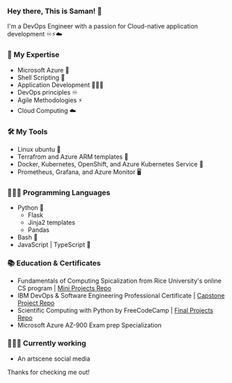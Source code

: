 ### Hey there, This is Saman! 👋
I'm a DevOps Engineer with a passion for Cloud-native application development ♾⚡️☁️

### 🧰 My Expertise
- Microsoft Azure 💠
- Shell Scripting 🐚
- Application Development 🧑🏻‍💻
- DevOps principles ♾
- Agile Methodologies ⚡️
- Cloud Computing ☁️

### 🛠 My Tools
- Linux ubuntu 🐧
- Terrafrom and Azure ARM templates 📝
- Docker, Kubernetes, OpenShift, and Azure Kubernetes Service 🚢
- Prometheus, Grafana, and Azure Monitor 🖥

### 👨🏻‍💻 Programming Languages
- Python 🐍
  - Flask 
  - Jinja2 templates
  - Pandas
- Bash 🐧
- JavaScript | TypeScript 💠

### 📚 Education & Certificates 
- Fundamentals of Computing Spicalization from Rice University's online CS program | [Mini Projects Repo](https://github.com/samanxsy/Rice-university-mini-projects)
- IBM DevOps & Software Engineering Professional Certificate | [Capstone Project Repo](https://github.com/samanxsy/devops-capstone-project)
- Scientific Computing with Python by FreeCodeCamp | [Final Projects Repo](https://github.com/samanxsy/fcc-scientific-computing-w-python)
- Microsoft Azure AZ-900 Exam prep Specialization

### 👨🏻‍💻 Currently working
- An artscene social media

Thanks for checking me out!
